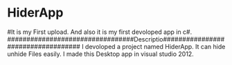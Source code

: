 # HiderApp
#It is my First upload. And also it is my first devoloped  app in c#.
#################################Descriptio###################################
I devoloped a project named HiderApp. It can hide unhide Files easily.
I made this Desktop app in visual studio 2012.
